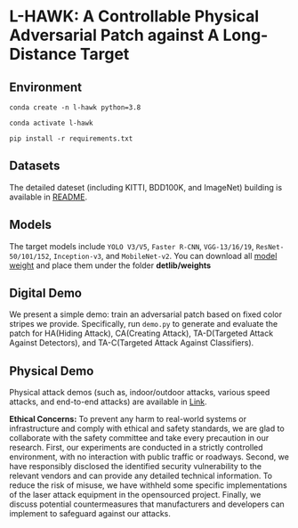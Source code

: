 # L-HAWK: A Controllable Physical Adversarial Patch against A Long-Distance Target

## Environment

`conda create -n l-hawk python=3.8`

`conda activate l-hawk`

`pip install -r requirements.txt`

## Datasets
The detailed dateset (including KITTI, BDD100K, and ImageNet) building is available in [README](./datasets/README.md).

## Models
The target models include `YOLO V3/V5`, `Faster R-CNN`, `VGG-13/16/19`, `ResNet-50/101/152`, `Inception-v3`, and `MobileNet-v2`.
You can download all [model weight](https://drive.google.com/drive/folders/1nnzW85pbG9vF1T1T4Tdw6EagopkG_Dv4?usp=sharing) and place them under the folder **detlib/weights**

## Digital Demo
We present a simple demo: train an adversarial patch based on fixed color stripes we provide.
Specifically, run `demo.py` to generate and evaluate the patch for HA(Hiding Attack), CA(Creating Attack), TA-D(Targeted Attack Against Detectors), and TA-C(Targeted Attack Against Classifiers).

## Physical Demo
Physical attack demos (such as, indoor/outdoor attacks, various speed attacks, and end-to-end attacks) are available in [Link](https://drive.google.com/drive/folders/1nnzW85pbG9vF1T1T4Tdw6EagopkG_Dv4?usp=sharing).

**Ethical Concerns:** To prevent any harm to real-world systems or infrastructure and comply with ethical and safety standards, we are glad to collaborate with the safety committee and take every precaution in our research. 
First, our experiments are conducted in a strictly controlled environment, with no interaction with public traffic or roadways. 
Second, we have responsibly disclosed the identified security vulnerability to the relevant vendors and can provide any detailed technical information. 
To reduce the risk of misuse, we have withheld some specific implementations of the laser attack equipment in the opensourced project. 
Finally, we discuss potential countermeasures that manufacturers and developers can implement to safeguard against our attacks.

